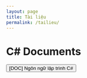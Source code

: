 ```yaml
---
layout: page
title: Tài liệu
permalink: /tailieu/
---
```

<h1><b>C# Documents</b></h1>
<button type="button" href="https://github.com/luongchung/luongchung.github.io/blob/master/doc/NgonngulaptrinhCSharp.pdf" class="btn">[DOC] Ngôn ngữ lập trình C#  </button>